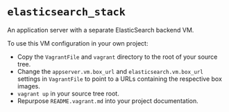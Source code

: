 `elasticsearch_stack`
=====================

An application server with a separate ElasticSearch backend VM.

To use this VM configuration in your own project:

* Copy the `VagrantFile` and `vagrant` directory to the root of your source
  tree.
* Change the `appserver.vm.box_url` and `elasticsearch.vm.box_url` settings in
  `VagrantFile` to point to a URLs containing the respective box images.
* `vagrant up` in your source tree root.
* Repurpose `README.vagrant.md` into your project documentation.
